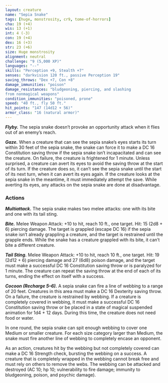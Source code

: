 ```yaml
---
layout: creature
name: "Sepia Snake"
tags: [huge, monstrosity, cr9, tome-of-horrors]
cha: 19 (+4)
wis: 13 (+1)
int: 4 (-3)
con: 19 (+4)
dex: 16 (+3)
str: 23 (+6)
size: Huge monstrosity
alignment: neutral
challenge: "9 (5,000 XP)"
languages: "--"
skills: "Perception +9, Stealth +7"
senses: "darkvision 120 ft., passive Perception 19"
saving_throws: "Dex +7, Con +8"
damage_immunities: "poison"
damage_resistances: "bludgeoning, piercing, and slashing
from nonmagical weapons"
condition_immunities: "poisoned, prone"
speed: "40 ft., fly 50 ft."
hit_points: "147 (14d12 + 56)"
armor_class: "16 (natural armor)"
---
```


***Flyby.*** The sepia snake doesn’t provoke an opportunity attack when it
flies out of an enemy’s reach.

***Gaze.*** When a creature that can see the sepia snake’s eyes starts its turn
within 30 feet of the sepia snake, the snake can force it to make a DC 16
Constitution saving throw if the sepia snake isn’t incapacitated and can
see the creature. On failure, the creature is frightened for 1 minute.
Unless surprised, a creature can avert its eyes to avoid the saving throw
at the start of its turn. If the creature does so, it can’t see the sepia snake
until the start of its next turn, when it can avert its eyes again. If the
creature looks at the sepia snake in the meantime, it must immediately
attempt the save. While averting its eyes, any attacks on the sepia snake
are done at disadvantage.

### Actions

***Multiattack.*** The sepia snake makes two melee attacks: one with its bite
and one with its tail sting.

***Bite.*** Melee Weapon Attack: +10 to hit, reach 10 ft., one target. Hit: 15
(2d8 + 6) piercing damage. The target is grappled (escape DC 16) if the
sepia snake isn’t already grappling a creature, and the target is restrained
until the grapple ends. While the snake has a creature grappled with its
bite, it can’t bite a different creature.

***Tail Sting.*** Melee Weapon Attack: +10 to hit, reach 10 ft., one target.
Hit: 19 (2d12 + 6) piercing damage and 27 (6d8) poison damage, and
the target must make a successful DC 16 Constitution saving throw or is
paralyzed for 1 minute. The creature can repeat the saving throw at the end
of each of its turns, ending the effect on itself with a success.

***Cocoon (Recharge 5–6).*** A sepia snake can fire a line of webbing to
a range of 20 feet. Creatures in this area must make a DC 16 Dexterity
saving throw. On a failure, the creature is restrained by webbing. If a
creature is completely covered in webbing, it must make a successful DC
16 Constitution saving throw or be placed in a state of magical suspended
animation for 1d4 + 12 days. During this time, the creature does not need
food or water.

In one round, the sepia snake can spit enough webbing to cover one
Medium or smaller creature. For each size category larger than Medium,
the snake must fire another line of webbing to completely encase an
opponent.

As an action, creatures hit by the webbing but not completely covered
can make a DC 16 Strength check, bursting the webbing on a success. A
creature that is completely wrapped in the webbing cannot break free and
must rely on others to remove the webs. The webbing can be attacked
and destroyed (AC 10; hp 10; vulnerability to fire damage; immunity to
bludgeoning, poison, and psychic damage).
